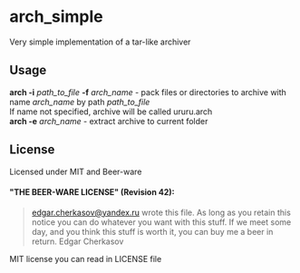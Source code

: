 # arch_simple
Very simple implementation of a tar-like archiver

## Usage
**arch -i** *path_to_file* **-f** *arch_name* - pack files or directories to archive with name *arch_name* by path *path_to_file*  
If name not specified, archive will be called ururu.arch  
**arch -e** *arch_name* - extract archive to current folder  

## License
Licensed under MIT and Beer-ware  
#### "THE BEER-WARE LICENSE" (Revision 42):
> <edgar.cherkasov@yandex.ru> wrote this file. As long as you retain this notice you can do whatever you want with this stuff. If we meet some day, and you think this stuff is worth it, you can buy me a beer in return. Edgar Cherkasov  

MIT license you can read in LICENSE file  
